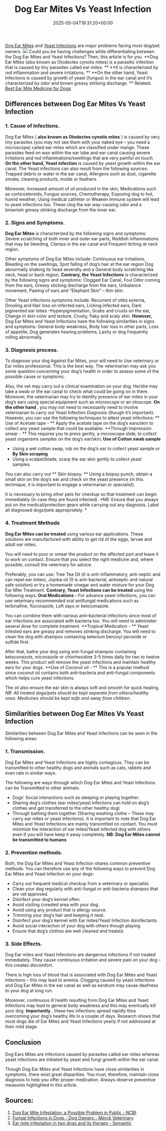 ﻿---
layout: post
title: Dog Ear Mites Vs Yeast Infection
date: '2025-05-04T19:31:20+00:00'
categories:
- Guide
tags: []
slug: /dog-ear-mites-vs-yeast-infection/
lastmod: 2025-05-07T12:21:26+03:00
---

[Dog Ear Mites](https://www.petmd.com/dog/conditions/infectious-parasitic/how-treat-ear-mites-dogs)
and
[Yeast Infections](https://vcahospitals.com/know-your-pet/yeast-dermatitis-in-dogs)
are major problems facing most dog/pet owners.
![](/assets/img/12/Pest-Control.jpg)
Could you be having challenges while differentiating between the Dog Ear Mites and Yeast Infections? Then, this article is for you.
**Dog Ear Mites (also known as Otodectes cynotis mites) is a parasitic infection that is caused by tiny parasites called ear mites. **
**It is characterized by red inflammation and severe irritations. **
**On the other hand, Yeast Infections is caused by growth of yeast (fungus) in the ear canal and it’s characterized by odor and brown greasy stinking discharge. **
Related:
[Best Ear Mite Medicine for Dogs](https://pestpolicy.com/best-ear-mite-medicine-for-dogs/)
## Differences between Dog Ear Mites Vs Yeast Infection
### 1. Cause of Infections.
Dog Ear Mites (
**also known as Otodectes cynotis mites**
) is caused by very tiny parasites (you may not see them with your naked eye – you need a microscope) called ear mites which are classified under mange. These parasites feed on wax within the ear lobe and ear canal causing severe irritations and red inflammations/swellings that are very painful on touch.
**On the other hand, Yeast infection**
is caused by yeast growth within the ear canal. The Yeast infections can also result from the following sources: Trapped debris or water in the ear canal, Allergens such as dust, cigarette smoke, cleaning products, molds or feathers.

Moreover, Increased amount of oil produced in the skin, Medications such as corticosteroids, Fungus sources, Chemotherapy, Exposing dog to hot, humid weather, Using medical catheter or Weaken immune system will lead to yeast infections too. These clog the ear way-causing odor and a brownish greasy stinking discharge from the inner ear.
### 2. Signs and Symptoms.
**Dog Ear Mites**
is characterized by the following signs and symptoms: Severe scratching of both inner and outer ear parts, Reddish Inflammations that may be bleeding, Clamps in the ear canal and Frequent itching at neck region.

Other symptoms of Dog Ear Mites include: Continuous ear irritations, Bleeding on the swellings, Spot falling of dog’s hair at the ear region Dog abnormally shaking its head severally and a General body scratching like neck, head or back region.
**Contrary, the Yeast Infections**
is characterized by the following signs and symptoms: Clogged Ear Canal, Foul Odor coming from the ears, Greasy sticking discharge from the ears, Unbalance movement, Pawing of ears and “Elephant Skin” – thin skin.

Other Yeast infections symptoms include: Recurrent of otitis externa, Drooling and Hair loss on infected ears, Licking infected ears, Dark pigmented ear lobes –Hyperpigmentation, Scabs and crusts on the ear, Change in skin color and texture, Crusty, flaky and scaly skin.
**However,**
Dog Ear Mites and Yeast Infections have the following similarities in signs and symptoms: General body weakness, Body hair loss in other parts, Loss of appetite, Dog generates hearing problems, Laxity or dog frequently rolling abnormally.
### 3. Diagnosis process.
To diagnose your dog Against Ear Mites, your will need to Use veterinary or Ear mites professional. This is the best way. The veterinarian may ask you some question concerning your dog’s health in order to assess some of the possible cause or symptoms.

Also, the vet may carry out a clinical examination on your dog. He/she may take a swab or the ear canal to check what could be going on in there. Moreover, the veterinarian may try to identify presence of ear mites in your dog’s ears using special equipment such as microscope or an otoscope.
**On the other hand**
, you may not need to necessarily need to involve veterinarian to carry out Yeast Infection Diagnosis (though it’s important). However, you can use the following techniques to attest yeast infections:
** Use of Acetate tape - **
Apply the acetate tape on the dog’s ears/skin to collect any yeast sample that could be available.
**Through Impression smear - **
This requires you to press gently, a microscope slide, to collect yeast organisms samples on the dog’s ear/skin;
**Use of Cotton swab sample**
- Using a wet cotton swap, rub on the dog’s ear to collect yeast sample or
**By Skin scraping**
- Using a scalpel/blade, scarp the ear skin gently to collect yeast samples.

You can also carry out
** Skin biopsy. **
Using a biopsy punch, obtain a small skin on the dog’s ear and check on the yeast presence (in this technique, it is important to engage a veterinarian or specialist).

It is necessary to bring other pets for checkup so that treatment can begin immediately (in case they are found infected).
*NB: Ensure that you always put on the medical/protection gears while carrying out any diagnosis. Label all diagnosed dogs/pets appropriately. *
### 4. Treatment Methods
**Dog Ear Mites can be treated**
using various ear applications. These solutions are manufactured with ability to get rid of the eggs, larvae and adult ear mites.

You will need to pour or smear the product on the affected part and leave it to work on contact. Ensure that you select the right medicine and, where possible, consult the veterinary for advice.

Preferably, you can use: Tree Tea Oil (it is anti-inflammatory, anti-septic and can repel ear mites), Jojoba oil (It is anti-bacterial, antiseptic and natural safe solution) or try a homemade vinegar and water mixture for your Dog Ear Mite Treatment.
**Contrary, Yeast Infections can be treated**
using the following ways:
**Oral Medications -**
For advance yeast infections, you can use veterinary recommended oral antifungal medications such as terbinafine, fluconazole, Loft says or ketoconazole.

You can combine them with various anti–bacterial infections since most of ear infections are associated with bacteria too. You will need to administer several dose for complete treatment.
**Tropical Medication - **
Yeast Infested ears are greasy and removes stinking discharge. You will need to clean the dog with shampoo containing selenium benzoyl peroxide or sulfide first.

After that, bathe your dog using anti-fungal shampoo containing ketoconazole, miconazole or chlorhexidine 3-5 times daily for two to twelve weeks. This product will remove the yeast infections and maintain healthy ears for your dogs.
**Use of Coconut oil - **
This is a popular method since coconut oil contains both anti-bacteria and anti-fungal components which helps cure yeast infections.

The oil also ensure the ear skin is always soft and smooth for quick healing.
*NB: All treated dogs/pets should be kept separate from others/healthy ones. Medicines should be kept safe and away from children.*
## Similarities between Dog Ear Mites Vs Yeast Infection
Similarities between Dog Ear Mites and Yeast Infections can be seen in the following areas:
### 1. Transmission.
Dog Ear Mites and Yeast Infections are highly contagious. They can be transmitted to other healthy dogs and animals such as cats, rabbits and even rats in similar ways.

The following are ways through which Dog Ear Mites and Yeast Infections can be Transmitted to other animals:
- Dogs’ Social interactions such as sleeping or playing together.
- Sharing dog’s clothes (ear mites/yeast infections can hold on dog’s clothes and get transferred to the other healthy dog)
- Through bathing them together (Sharing washing clothe – These may carry ear mites or yeast infections).
It is important to note that Dog Ear Mites and Yeast Infections are mainly transmitted on contact. You must minimize the interaction of ear mites/Yeast infected dog with others even if you will have keep it away completely.
**NB: Dog Ear Mites cannot be transmitted to humans**
### 2. Prevention methods.
Both, the Dog Ear Mites and Yeast Infection shares common preventive methods. You can therefore use any of the following ways to prevent Dog Ear Mites and Yeast Infection on your dogs:
- Carry out frequent medical checkup from a veterinary or specialist.
- Clean your dog regularly with anti-fungal or anti-bacteria shampoo that are vet approved.
- Disinfect your dog’s kennel often.
- Avoid visiting crowded area with your dog.
- Avoid using any product that is allergy source.
- Trimming your dog’s hair and keeping it neat.
- Disinfect your dog’s kennel with Ear mites/Yeast Infection disinfectants.
- Avoid social interaction of your dog with others though playing.
- Ensure that dog’s clothes are well cleaned and treated.
### 3. Side Effects.
Dog Ear mites and Yeast Infections are dangerous infections if not treated immediately. They cause continuous irritation and severe pain on your dog – this creates discomfort.

There is high loss of blood that is associated with Dog Ear Mites and Yeast Infections – this may lead to anemia. Clogging caused by yeast infections and Dog Ear Mites in the ear canal as well as eardrum may cause deafness to your dog at long run.

Moreover, continuous ill health resulting from Dog Ear Mites and Yeast Infections may lead to general body weakness and this may eventually kill your dog.
**Importantly**
, these two infections spread rapidly thus overcoming your dog’s healthy life in a couple of days. Research shows that most dogs die of Ear Mites and Yeast Infections yearly if not addressed at their mild stage.
## Conclusion
Dog Ears Mites are infections caused by parasites called ear mites whereas yeast infections are initiated by yeast and fungi growth within the ear canal.

Though Dog Ear Mites and Yeast Infections have close similarities in symptoms, there exist great disparities. You must, therefore, maintain close diagnosis to help you offer proper medication. Always observe preventive measures highlighted in this article.
## Sources:
1. [Dog Ear Mite Infestation: a Possible Problem in Public - NCBI](https://www.ncbi.nlm.nih.gov/pmc/articles/PMC3385579/)
2. [Fungal Infections in Dogs - Dog Owners - Merck Veterinary](https://www.merckvetmanual.com/dog-owners/disorders-affecting-multiple-body-systems-of-dogs/fungal-infections-in-dogs)
3. [Ear mite infestation in two dogs and its therapy - Semantic](https://pdfs.semanticscholar.org/d7de/fd2f45d76a05e38dce1153d104d26e2f0705.pdf)